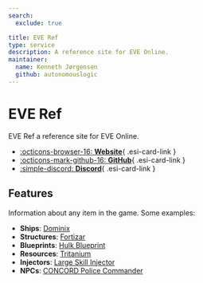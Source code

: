 ```yaml
---
search:
  exclude: true

title: EVE Ref
type: service
description: A reference site for EVE Online.
maintainer:
  name: Kenneth Jørgensen
  github: autonomouslogic
---
```


# EVE Ref

EVE Ref a reference site for EVE Online.

<div class="grid cards" markdown>

- [:octicons-browser-16: __Website__](https://everef.net/){ .esi-card-link }
- [:octicons-mark-github-16: __GitHub__](https://github.com/autonomouslogic/eve-ref){ .esi-card-link }
- [:simple-discord: __Discord__](https://everef.net/discord){ .esi-card-link }

</div>

## Features

Information about any item in the game. Some examples:

* **Ships**: [Dominix](https://everef.net/types/645)
* **Structures**: [Fortizar](https://everef.net/types/35833)
* **Blueprints**: [Hulk Blueprint](https://everef.net/types/22545)
* **Resources**: [Tritanium](https://everef.net/types/34)
* **Injectors**: [Large Skill Injector](https://everef.net/types/40520)
* **NPCs**: [CONCORD Police Commander](https://everef.net/types/11125)
